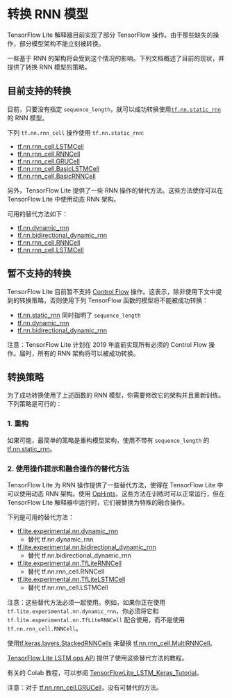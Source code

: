 # 转换 RNN 模型

TensorFlow Lite 解释器目前实现了部分 TensorFlow 操作。由于那些缺失的操作，部分模型架构不能立刻被转换。

一些基于 RNN 的架构将会受到这个情况的影响。下列文档概述了目前的现状，并提供了转换 RNN 模型的策略。

## 目前支持的转换

目前，只要没有指定 `sequence_length`，就可以成功转换使用[`tf.nn.static_rnn`](https://www.tensorflow.org/api_docs/python/tf/nn/static_rnn) 的 RNN 模型。

下列 `tf.nn.rnn_cell` 操作使用 `tf.nn.static_rnn`:

*   [tf.nn.rnn_cell.LSTMCell](https://www.tensorflow.org/api_docs/python/tf/nn/rnn_cell/LSTMCell)
*   [tf.nn.rnn_cell.RNNCell](https://www.tensorflow.org/api_docs/python/tf/nn/rnn_cell/RNNCell)
*   [tf.nn.rnn_cell.GRUCell](https://www.tensorflow.org/api_docs/python/tf/nn/rnn_cell/GRUCell)
*   [tf.nn.rnn_cell.BasicLSTMCell](https://www.tensorflow.org/api_docs/python/tf/nn/rnn_cell/BasicLSTMCell)
*   [tf.nn.rnn_cell.BasicRNNCell](https://www.tensorflow.org/api_docs/python/tf/nn/rnn_cell/BasicRNNCell)

另外，TensorFlow Lite 提供了一些 RNN 操作的替代方法。这些方法使你可以在 TensorFlow Lite 中使用动态 RNN 架构。

可用的替代方法如下：

*   [tf.nn.dynamic_rnn](https://www.tensorflow.org/api_docs/python/tf/nn/dynamic_rnn)
*   [tf.nn.bidirectional_dynamic_rnn](https://www.tensorflow.org/api_docs/python/tf/nn/bidirectional_dynamic_rnn)
*   [tf.nn.rnn_cell.RNNCell](https://www.tensorflow.org/api_docs/python/tf/nn/rnn_cell/RNNCell)
*   [tf.nn.rnn_cell.LSTMCell](https://www.tensorflow.org/api_docs/python/tf/nn/rnn_cell/LSTMCell)

## 暂不支持的转换

TensorFlow Lite 目前暂不支持 [Control Flow](https://www.tensorflow.org/api_docs/cc/group/control-flow-ops) 操作。这表示，除非使用下文中提到的转换策略，否则使用下列 TensorFlow 函数的模型将不能被成功转换：

*   [tf.nn.static_rnn](https://www.tensorflow.org/api_docs/python/tf/nn/static_rnn) 同时指明了 `sequence_length`
*   [tf.nn.dynamic_rnn](https://www.tensorflow.org/api_docs/python/tf/nn/dynamic_rnn)
*   [tf.nn.bidirectional_dynamic_rnn](https://www.tensorflow.org/api_docs/python/tf/nn/bidirectional_dynamic_rnn)

注意：TensorFlow Lite 计划在 2019 年底前实现所有必须的 Control Flow 操作。届时，所有的 RNN 架构将可以被成功转换。

## 转换策略

为了成功转换使用了上述函数的 RNN 模型，你需要修改它的架构并且重新训练。下列策略是可行的：

### 1. 重构

如果可能，最简单的策略是重构模型架构，使用不带有 `sequence_length` 的 [tf.nn.static_rnn](https://www.tensorflow.org/api_docs/python/tf/nn/static_rnn)。

### 2. 使用操作提示和融合操作的替代方法

TensorFlow Lite 为 RNN 操作提供了一些替代方法，使得在 TensorFlow Lite 中可以使用动态 RNN 架构。使用 [OpHints](https://www.tensorflow.org/lite/guide/ops_custom#converting_tensorflow_models_to_convert_graphs)，这些方法在训练时可以正常运行，但在 TensorFlow Lite 解释器中运行时，它们被替换为特殊的融合操作。

下列是可用的替代方法：

*   [tf.lite.experimental.nn.dynamic_rnn](https://github.com/tensorflow/tensorflow/blob/master/tensorflow/lite/experimental/examples/lstm/rnn.py#L41)
    *   替代 tf.nn.dynamic_rnn
*   [tf.lite.experimental.nn.bidirectional_dynamic_rnn](https://github.com/tensorflow/tensorflow/blob/master/tensorflow/lite/experimental/examples/lstm/rnn.py#L279)
    *   替代 tf.nn.bidirectional_dynamic_rnn
*   [tf.lite.experimental.nn.TfLiteRNNCell](https://github.com/tensorflow/tensorflow/blob/master/tensorflow/lite/experimental/examples/lstm/rnn_cell.py#L39)
    *   替代 tf.nn.rnn_cell.RNNCell
*   [tf.lite.experimental.nn.TfLiteLSTMCell](https://github.com/tensorflow/tensorflow/blob/master/tensorflow/lite/experimental/examples/lstm/rnn_cell.py#L159)
    *   替代 tf.nn.rnn_cell.LSTMCell


注意：这些替代方法必须一起使用。例如，如果你正在使用 `tf.lite.experimental.nn.dynamic_rnn`，你必须将它和 `tf.lite.experimental.nn.TfLiteRNNCell` 配合使用，而不是使用 `tf.nn.rnn_cell.RNNCell`。


使用[tf.keras.layers.StackedRNNCells](https://www.tensorflow.org/api_docs/python/tf/keras/layers/StackedRNNCells) 来替换 [tf.nn.rnn_cell.MultiRNNCell](https://www.tensorflow.org/api_docs/python/tf/nn/rnn_cell/MultiRNNCell)。


[TensorFlow Lite LSTM ops API](https://github.com/tensorflow/tensorflow/blob/master/tensorflow/lite/experimental/examples/lstm/g3doc/README.md) 提供了使用这些替代方法的教程。

有关的 Colab 教程，可以参阅 [TensorFlowLite_LSTM_Keras_Tutorial](https://github.com/tensorflow/tensorflow/blob/master/tensorflow/lite/experimental/examples/lstm/TensorFlowLite_LSTM_Keras_Tutorial.ipynb)。

注意：对于 [tf.nn.rnn_cell.GRUCell](https://www.tensorflow.org/api_docs/python/tf/nn/rnn_cell/GRUCell)，没有可替代的方法。